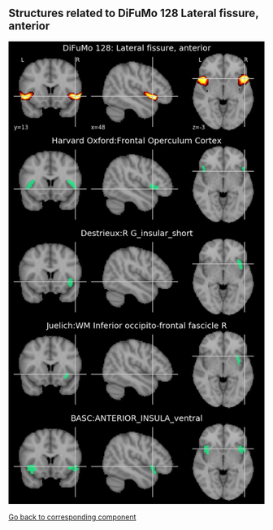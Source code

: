 


## Structures related to DiFuMo 128 Lateral fissure, anterior

![64](64.jpg "Structures related to DiFuMo 128 Lateral fissure, anterior")

[Go back to corresponding component](https://parietal-inria.github.io/DiFuMo/128/html/64.html)